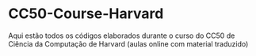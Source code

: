 # CC50-Course-Harvard
Aqui estão todos os códigos elaborados durante o curso do CC50 de Ciência da Computação de Harvard (aulas online com material traduzido)
